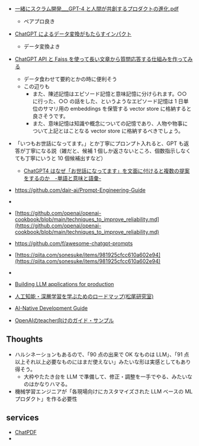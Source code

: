 - [一緒にスクラム開発\_\_\_GPT-4 と人間が共創するプロダクトの進化.pdf](https://speakerdeck.com/itohiro73/xu-nisukuramukai-fa-gpt-4toren-jian-kagong-chuang-suruhurotakutonojin-hua)
  - ペアプロ良き
- [ChatGPT によるデータ変換がもたらすインパクト](https://speakerdeck.com/masahiro_nishimi/chatgptniyorudetabian-huan-gamotarasuinpakuto?slide=7)
  - データ変換よき
- [ChatGPT API と Faiss を使って長い文章から質問応答する仕組みを作ってみる](https://qiita.com/sakasegawa/items/16714fa132e874cab069#embeddingsqa%E3%81%AE%E5%AE%9F%E8%A3%85-bertjapanesetokenizer%E3%82%92%E4%BD%BF%E3%81%86)

  - データ食わせて要約とかの時に便利そう
  - この辺りも
    - また、陳述記憶はエピソード記憶と意味記憶に分けられます。○○ に行った、○○ の話をした、というようなエピソード記憶は 1 日単位のサマリ用の embeddings を保管する vector store に格納すると良さそうです。
    - また、意味記憶は知識や概念についての記憶であり、人物や物事について上記とはことなる vector store に格納するべきでしょう。

- 「いつもお世話になってます。」とか丁寧にプロンプト入れると、GPT も返答が丁寧になる説（雑だと、候補 1 個しか返さないところ、個数指示しなくても丁寧にいうと 10 個候補出すなど）

  - [ChatGPT4 はなぜ「お世話になってます」を文面に付けると複数の提案をするのか　-単語と意味と語彙-](https://note.com/nouhuhoumei/n/n1273c335406e?fbclid=IwAR3zarByaRFz9HjpexGY9TTpkiHvXWl5bnkMfdw13NWFlUAY_xrV34KOheY)

- https://github.com/dair-ai/Prompt-Engineering-Guide
-
- [https://github.com/openai/openai-cookbook/blob/main/techniques_to_improve_reliability.md](https://github.com/openai/openai-cookbook/blob/main/techniques_to_improve_reliability.md)
- https://github.com/f/awesome-chatgpt-prompts
- [https://qiita.com/sonesuke/items/981925cfcc610a602e94](https://qiita.com/sonesuke/items/981925cfcc610a602e94)
-

- [Building LLM applications for production](https://huyenchip.com/2023/04/11/llm-engineering.html)
- [人工知能・深層学習を学ぶためのロードマップ(松尾研究室)](https://weblab.t.u-tokyo.ac.jp/%E4%BA%BA%E5%B7%A5%E7%9F%A5%E8%83%BD%E3%83%BB%E6%B7%B1%E5%B1%A4%E5%AD%A6%E7%BF%92%E3%82%92%E5%AD%A6%E3%81%B6%E3%81%9F%E3%82%81%E3%81%AE%E3%83%AD%E3%83%BC%E3%83%89%E3%83%9E%E3%83%83%E3%83%97/)
- [AI-Native Development Guide](https://ai-native-development.gitbook.io/docs/v/ja/)
- [OpenAIのteacher向けのガイド・サンプル](https://openai.com/blog/teaching-with-ai)  

## Thoughts

- ハルシネーションもあるので、「90 点の出来で OK なものは LLM」、「91 点以上それ以上必要なものにはまだ使えない」みたいな形は実感としてもあり得そう。
  - 大枠やたたき台を LLM で準備して、修正・調整を一手でやる、みたいなのはかなりハマる。
- 機械学習エンジニアが「各現場向けにカスタマイズされた LLM ベースの ML プロダクト」を作る必要性

## services

- [ChatPDF](https://www.chatpdf.com/)
-
